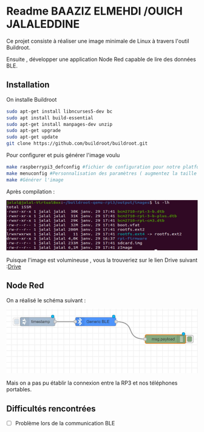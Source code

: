 # Readme BAAZIZ ELMEHDI /OUICH JALALEDDINE

Ce projet consiste à réaliser une image minimale de Linux à travers l'outil Buildroot.

Ensuite , développer une application Node Red capable de lire des données BLE.

## Installation
On  installe Buildroot

```bash
sudo apt-get install libncurses5-dev bc
sudo apt install build-essential
sudo apt-get install manpages-dev unzip
sudo apt-get upgrade 
sudo apt-get update
git clone https://github.com/buildroot/buildroot.git

```

Pour configurer et puis générer l'image voulu 

```bash
make raspberrypi3_defconfig #fichier de configuration pour notre platforme RP3
make menuconfig #Personnalisation des paramètres ( augmentez la taille de l'omage finale à 200Mb)
make #Générer l'image
```











Après compilation : 

![image](image.jpeg)




Puisque l'image est volumineuse , vous la trouveriez sur le lien Drive suivant :[Drive](https://drive.google.com/drive/folders/11rCmgKJLSwS2XtPB7mQSHDyHXBX1_gZ8)



## Node Red



On a réalisé le schéma suivant  :

![image1](image1.jpeg)


Mais on a pas pu établir la connexion entre la RP3 et nos téléphones portables.





## Difficultés rencontrées



- [ ] Problème lors de la communication BLE
